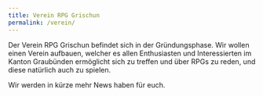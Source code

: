 ```yaml
---
title: Verein RPG Grischun
permalink: /verein/
---
```


Der Verein RPG Grischun befindet sich in der Gründungsphase. Wir wollen einen Verein aufbauen, welcher es allen Enthusiasten und Interessierten im Kanton Graubünden ermöglicht sich zu treffen und über RPGs zu reden, und diese natürlich auch zu spielen.

Wir werden in kürze mehr News haben für euch.
